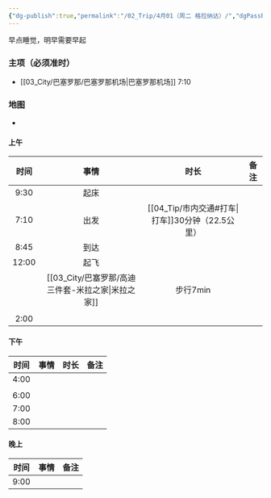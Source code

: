 ```yaml
---
{"dg-publish":true,"permalink":"/02_Trip/4月01（周二 格拉纳达）/","dgPassFrontmatter":true}
---
```


早点睡觉，明早需要早起
### 主项（必须准时）
+ [[03_City/巴塞罗那/巴塞罗那机场\|巴塞罗那机场]]  7:10

### 地图
+ 
#### 上午

|  时间   |          事情          |             时长              | 备注  |
| :---: | :------------------: | :-------------------------: | :-: |
| 9:30  |          起床          |                             |     |
| 7:10  |          出发          | [[04_Tip/市内交通#打车\|打车]]30分钟（22.5公里） |     |
| 8:45  |          到达          |                             |     |
| 12:00 |          起飞          |                             |     |
|       | [[03_City/巴塞罗那/高迪三件套-米拉之家\|米拉之家]] |           步行7min            |     |
|       |                      |                             |     |
| 2:00  |                      |                             |     |

####  下午

|  时间  | 事情  | 时长  | 备注  |
| :--: | :-: | :-: | :-: |
| 4:00 |     |     |     |
|      |     |     |     |
| 6:00 |     |     |     |
| 7:00 |     |     |     |
| 8:00 |     |     |     |

####  晚上

|  时间  | 事情  | 备注  |
| :--: | :-: | :-: |
| 9:00 |     |     |

